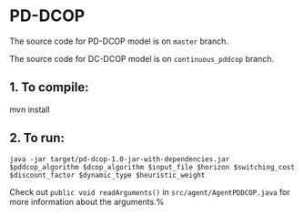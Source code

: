 # PD-DCOP

The source code for PD-DCOP model is on `master` branch. 

The source code for DC-DCOP model is on `continuous_pddcop` branch.

## 1. To compile:
mvn install

## 2. To run:
`java -jar target/pd-dcop-1.0-jar-with-dependencies.jar $pddcop_algorithm $dcop_algorithm $input_file $horizon $switching_cost $discount_factor $dynamic_type $heuristic_weight`

Check out `public void readArguments()` in `src/agent/AgentPDDCOP.java` for more information about the arguments.%